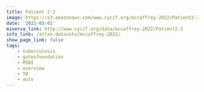 ```yaml
---
title: Patient 2-2
image: https://s3.amazonaws.com/www.cycif.org/mccaffrey-2022/Patient2-2/thumbnail--default.jpg
date: '2022-03-01'
minerva_link: http://www.cycif.org/data/mccaffrey-2022/Patient2-2
info_link: /atlas-datasets/mccaffrey-2022/
show_page_link: false
tags:
    - tuberculosis
    - gatesfoundation
    - MIBI
    - overview
    - TB
    - auto
---
```

